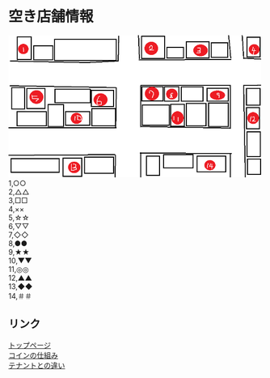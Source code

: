 # 空き店舗情報 <br>
<img width="500px" alt="商店街地図" src= "./map.png"> <br>
 1,○○<br>
 2,△△<br>
 3,□□<br>
 4,××<br>
 5,☆☆<br>
 6,▽▽<br>
 7,◇◇<br>
 8,●●<br>
 9,★★<br>
 10,▼▼<br>
 11,◎◎<br>
 12,▲▲<br>
 13,◆◆<br>
 14,＃＃<br>

## リンク
[トップページ](https://u50116.github.io/ShoppingCoin/index) <br>
[コインの仕組み](https://u50116.github.io/ShoppingCoin/index/coinsystem) <br>
[テナントとの違い](https://u50116.github.io/ShoppingCoin/index/tenannto) <br>
